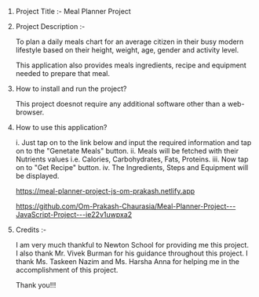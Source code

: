 1. Project Title :- Meal Planner Project

2. Project Description :-

    To plan a daily meals chart for an average citizen in their busy modern lifestyle based on their height, weight, age, gender and activity level.

    This application also provides meals ingredients, recipe and equipment needed to prepare that meal.

3. How to install and run the project?

    This project doesnot require any additional software other than a web-browser.

4. How to use this application?

    i. Just tap on to the link below and input the required information and tap on to the "Genetate Meals" button.
    ii. Meals will be fetched with their Nutrients values i.e. Calories, Carbohydrates, Fats, Proteins.
    iii. Now tap on to "Get Recipe" button.
    iv. The Ingredients, Steps and Equipment will be displayed.
    
    https://meal-planner-project-js-om-prakash.netlify.app
    
    https://github.com/Om-Prakash-Chaurasia/Meal-Planner-Project---JavaScript-Project---ie22v1uwpxa2

5. Credits :-

    I am very much thankful to Newton School for providing me this project.
    I also thank Mr. Vivek Burman for his guidance throughout this project.
    I thank Ms. Taskeen Nazim and Ms. Harsha Anna for helping me in the accomplishment of this project.

    Thank you!!!

